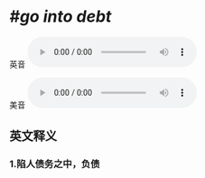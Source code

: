 # ***\#go into debt*** 
英音
<audio src="./media/go into debt1_AAC.aac" controls="controls"></audio>

美音
<audio src="./media/go into debt2_AAC.aac" controls="controls"></audio>



  

英文释义
---
### 1.**陷人债务之中，负债**  


